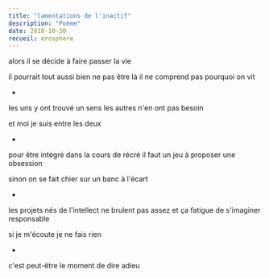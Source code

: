 ```yaml
---
title: "lamentations de l'inactif"
description: "Poème"
date: 2018-10-30
recueil: erosphere
---
```


alors il se décide
à faire passer la vie

il pourrait tout aussi bien ne pas être là
il ne comprend pas pourquoi on vit

*

les uns y ont trouvé un sens
les autres n'en ont pas besoin

et moi je suis entre les deux

*

pour être intégré dans la cours de récré
il faut un jeu à proposer
une obsession

sinon on se fait chier sur un banc à l'écart

*

les projets nés de l'intellect ne brulent pas assez
et ça fatigue de s'imaginer responsable

si je m'écoute je ne fais rien

*

c'est peut-être le moment
de dire adieu

